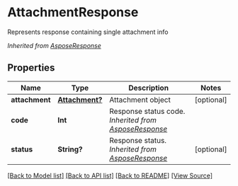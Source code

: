 ﻿# AttachmentResponse
Represents response containing single attachment info

*Inherited from [AsposeResponse](AsposeResponse.md)*
## Properties
Name | Type | Description | Notes
------------ | ------------- | ------------- | -------------
**attachment** | [**Attachment?**](Attachment.md) | Attachment object | [optional]
**code** | **Int** | Response status code.<br />*Inherited from [AsposeResponse](AsposeResponse.md)* | 
**status** | **String?** | Response status.<br />*Inherited from [AsposeResponse](AsposeResponse.md)* | [optional]

[[Back to Model list]](../README.md#documentation-for-models) [[Back to API list]](../README.md#documentation-for-api-endpoints) [[Back to README]](../README.md) [[View Source]](../AsposePdfCloud/Models/AttachmentResponse.swift)

